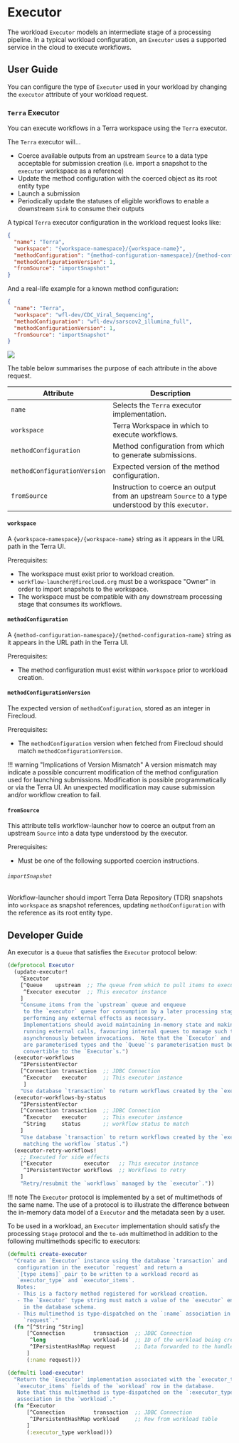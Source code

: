 # Executor
The workload `Executor` models an intermediate stage of a processing pipeline.
In a typical workload configuration, an `Executor` uses a supported
service in the cloud to execute workflows.

## User Guide
You can configure the type of `Executor` used in your workload by changing the
`executor` attribute of your workload request.

### `Terra` Executor
You can execute workflows in a Terra workspace using the `Terra` executor.

The `Terra` executor will...

- Coerce available outputs from an upstream `Source` to a data type acceptable
  for submission creation
  (i.e. import a snapshot to the `executor` workspace as a reference)
- Update the method configuration with the coerced object as its root entity
  type
- Launch a submission
- Periodically update the statuses of eligible workflows to enable a
  downstream `Sink` to consume their outputs

A typical `Terra` executor configuration in the workload request looks like:
```json
{
  "name": "Terra",
  "workspace": "{workspace-namespace}/{workspace-name}",
  "methodConfiguration": "{method-configuration-namespace}/{method-configuration-name}",
  "methodConfigurationVersion": 1,
  "fromSource": "importSnapshot"
}
```

And a real-life example for a known method configuration:
```json
{
  "name": "Terra",
  "workspace": "wfl-dev/CDC_Viral_Sequencing",
  "methodConfiguration": "wfl-dev/sarscov2_illumina_full",
  "methodConfigurationVersion": 1,
  "fromSource": "importSnapshot"
}
```

![](./assets/terra-method-configuration.png)

The table below summarises the purpose of each attribute in the above request.

| Attribute                    | Description                                                                                       |
|------------------------------|---------------------------------------------------------------------------------------------------|
| `name`                       | Selects the `Terra` executor implementation.                                                      |
| `workspace`                  | Terra Workspace in which to execute workflows.                                                    |
| `methodConfiguration`        | Method configuration from which to generate submissions.                                          |
| `methodConfigurationVersion` | Expected version of the method configuration.                                                     |
| `fromSource`                 | Instruction to coerce an output from an upstream `Source` to a type understood by this `executor`.|

#### `workspace`
A `{workspace-namespace}/{workspace-name}` string as it appears in the URL path
in the Terra UI.

Prerequisites:

- The workspace must exist prior to workload creation.
- `workflow-launcher@firecloud.org` must be a workspace "Owner" in order to
  import snapshots to the workspace.
- The workspace must be compatible with any downstream processing stage that
  consumes its workflows.

#### `methodConfiguration`
A `{method-configuration-namespace}/{method-configuration-name}` string as it
appears in the URL path in the Terra UI.

Prerequisites:

- The method configuration must exist within `workspace` prior to
  workload creation.

#### `methodConfigurationVersion`
The expected version of `methodConfiguration`, stored as an integer
in Firecloud.

Prerequisites:

- The `methodConfiguration` version when fetched from Firecloud should match
  `methodConfigurationVersion`.

!!! warning "Implications of Version Mismatch"
    A version mismatch may indicate a possible concurrent modification of the
    method configuration used for launching submissions.  Modification is possible
    programmatically or via the Terra UI.  An unexpected modification may cause
    submission and/or workflow creation to fail.

#### `fromSource`
This attribute tells workflow-launcher how to coerce an output
from an upstream `Source` into a data type understood by the executor.

Prerequisites:

- Must be one of the following supported coercion instructions.

###### `importSnapshot`
Workflow-launcher should import Terra Data Repository (TDR) snapshots
into `workspace` as snapshot references,
updating `methodConfiguration` with the reference as its root entity type.

## Developer Guide
An executor is a `Queue` that satisfies the `Executor` protocol below:
```clojure
(defprotocol Executor
  (update-executor!
    ^Executor
    [^Queue    upstream  ;; The queue from which to pull items to execute
     ^Executor executor  ;; This executor instance
    ]
    "Consume items from the `upstream` queue and enqueue
     to the `executor` queue for consumption by a later processing stage,
     performing any external effects as necessary.
     Implementations should avoid maintaining in-memory state and making long-
     running external calls, favouring internal queues to manage such tasks
     asynchronously between invocations.  Note that the `Executor` and `Queue`
     are parameterised types and the `Queue`'s parameterisation must be
     convertible to the `Executor`s.")
  (executor-workflows
    ^IPersistentVector
    [^Connection transaction  ;; JDBC Connection
     ^Executor   executor     ;; This executor instance
     ]
    "Use database `transaction` to return workflows created by the `executor`.")
  (executor-workflows-by-status
    ^IPersistentVector
    [^Connection transaction  ;; JDBC Connection
     ^Executor   executor     ;; This executor instance
     ^String     status       ;; workflow status to match
    ]
    "Use database `transaction` to return workflows created by the `executor`
     matching the workflow `status`.")
  (executor-retry-workflows!
    ;; Executed for side effects
    [^Executor          executor   ;; This executor instance
     ^IPersistentVector workflows  ;; Workflows to retry
    ]
    "Retry/resubmit the `workflows` managed by the `executor`."))
```

!!! note
    The `Executor` protocol is implemented by a set of multimethods of the same
    name. The use of a protocol is to illustrate the difference between the
    in-memory data model of a `Executor` and the metadata seen by a user.

To be used in a workload,
an `Executor` implementation
should satisfy the processing `Stage` protocol
and the `to-edn` multimethod
in addition to the following multimethods
specific to executors:

```clojure
(defmulti create-executor
  "Create an `Executor` instance using the database `transaction` and
   configuration in the executor `request` and return a
   `[type items]` pair to be written to a workload record as
   `executor_type` and `executor_items`.
   Notes:
   - This is a factory method registered for workload creation.
   - The `Executor` type string must match a value of the `executor` enum
     in the database schema.
   - This multimethod is type-dispatched on the `:name` association in the
     `request`."
  (fn ^[^String ^String]
      [^Connection         transaction  ;; JDBC Connection
       ^long               workload-id  ;; ID of the workload being created
       ^IPersistentHashMap request      ;; Data forwarded to the handler
      ]
      (:name request)))

(defmulti load-executor!
  "Return the `Executor` implementation associated with the `executor_type` and
   `executor_items` fields of the `workload` row in the database.
   Note that this multimethod is type-dispatched on the `:executor_type`
   association in the `workload`."
  (fn ^Executor
      [^Connection         transaction  ;; JDBC Connection
       ^IPersistentHashMap workload     ;; Row from workload table
      ]
      (:executor_type workload)))
```
